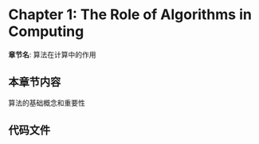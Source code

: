 # Chapter 1: The Role of Algorithms in Computing

**章节名**: 算法在计算中的作用

## 本章节内容

算法的基础概念和重要性

## 代码文件

